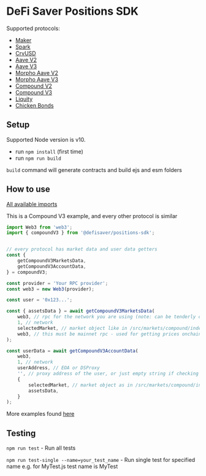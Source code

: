 # DeFi Saver Positions SDK

Supported protocols: 
- [Maker](https://github.com/defisaver/defisaver-positions-sdk/tree/main/src/maker)
- [Spark](https://github.com/defisaver/defisaver-positions-sdk/tree/main/src/spark)
- [CrvUSD](https://github.com/defisaver/defisaver-positions-sdk/tree/main/src/curveUsd)
- [Aave V2](https://github.com/defisaver/defisaver-positions-sdk/tree/main/src/aaveV2)
- [Aave V3](https://github.com/defisaver/defisaver-positions-sdk/tree/main/src/aaveV3)
- [Morpho Aave V2](https://github.com/defisaver/defisaver-positions-sdk/tree/main/src/morphoAaveV2)
- [Morpho Aave V3](https://github.com/defisaver/defisaver-positions-sdk/tree/main/src/morphoAaveV3)
- [Compound V2](https://github.com/defisaver/defisaver-positions-sdk/tree/main/src/compoundV2)
- [Compound V3](https://github.com/defisaver/defisaver-positions-sdk/tree/main/src/compoundV3)
- [Liquity](https://github.com/defisaver/defisaver-positions-sdk/tree/main/src/liquity)
- [Chicken Bonds](https://github.com/defisaver/defisaver-positions-sdk/tree/main/src/chickenBonds)

## Setup
Supported Node version is v10.

- run `npm install` (first time)
- run `npm run build`

`build` command will generate contracts and build ejs and esm folders

## How to use
[All available imports](https://github.com/defisaver/defisaver-positions-sdk/blob/main/src/index.ts)

This is a Compound V3 example, and every other protocol is similar
```js
import Web3 from 'web3';
import { compoundV3 } from '@defisaver/positions-sdk';


// every protocol has market data and user data getters
const {
    getCompoundV3MarketsData,
    getCompoundV3AccountData,
} = compoundV3;

const provider = 'Your RPC provider';
const web3 = new Web3(provider);

const user = '0x123...';

const { assetsData } = await getCompoundV3MarketsData(
    web3, // rpc for the network you are using (note: can be tenderly or any other testnet rpc)
    1, // network
    selectedMarket, // market object like in /src/markets/compound/index.ts
    web3, // this must be mainnet rpc - used for getting prices onchain and calculating apys
);

const userData = await getCompoundV3AccountData(
    web3,
    1, // network
    userAddress, // EOA or DSProxy
    '', // proxy address of the user, or just empty string if checking for EOA
    {
        selectedMarket, // market object as in /src/markets/compound/index.ts
        assetsData,
    }
);
```

More examples found [here](https://github.com/defisaver/defisaver-positions-sdk/tree/main/tests)

## Testing

`npm run test` - Run all tests

`npm run test-single --name=your_test_name` - Run single test for specified name e.g. for MyTest.js test name is MyTest
